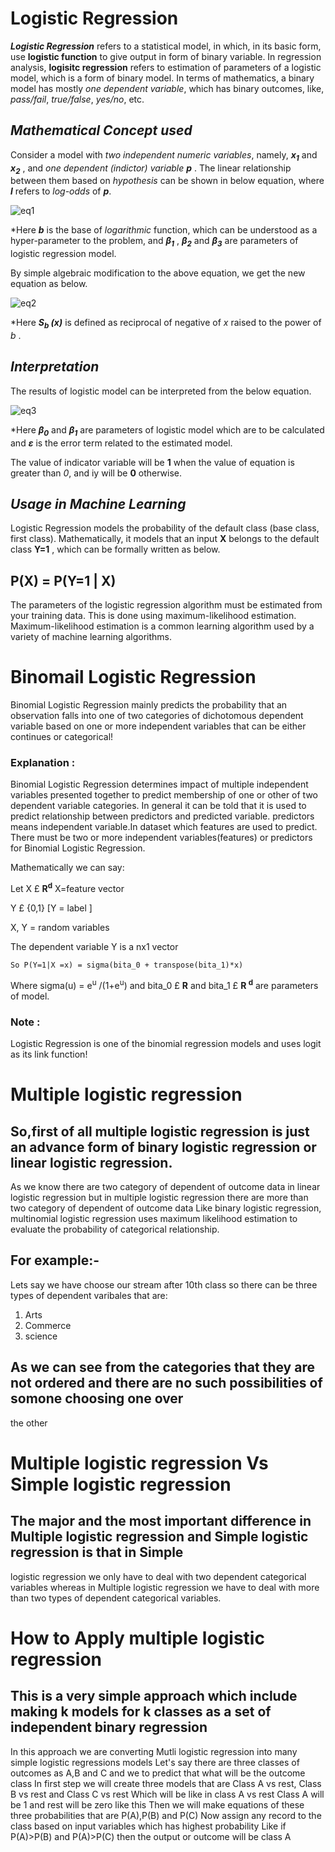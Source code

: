 # **Logistic Regression**

***Logistic Regression*** refers to a statistical model, in which, in its basic form, use **logistic function** to give output in form of binary variable. In regression analysis, **logisitc regression** refers to estimation of parameters of a logistic model, which is a form of binary model. In terms of mathematics, a binary model has mostly *one dependent variable*, which has binary outcomes, like, *pass/fail*, *true/false*, *yes/no*, etc.

## ***Mathematical Concept used***

Consider a model with *two independent numeric variables*, namely, ***x<sub>1</sub>*** and ***x<sub>2</sub>*** , and *one dependent (indictor) variable* ***p*** . The linear relationship between them based on *hypothesis* can be shown in below equation, where ***l*** refers to *log-odds* of ***p***.

![eq1](images/eq1.JPG)

*Here ***b*** is the base of *logarithmic* function, which can be understood as a hyper-parameter to the problem, and ***β<sub>1</sub>*** , ***β<sub>2</sub>*** and ***β<sub>3</sub>*** are parameters of logistic regression model.

By simple algebraic modification to the above equation, we get the new equation as below.

![eq2](images/eq2.JPG)

*Here ***S<sub>b</sub> (x)*** is defined as reciprocal of negative of *x* raised to the power of *b* .

## ***Interpretation***

The results of logistic model can be interpreted from the below equation.

![eq3](images/eq3.JPG)

*Here ***β<sub>0</sub>*** and ***β<sub>1</sub>*** are parameters of logistic model which are to be calculated and ***ε*** is the error term related to the estimated model.

The value of indicator variable will be **1** when the value of equation is greater than *0*, and iy will be **0** otherwise.

## ***Usage in Machine Learning***

Logistic Regression models the probability of the default class (base class, first class). Mathematically, it models that an input **X** belongs to the default class **Y=1** , which can be formally written as below.
## P(X) = P(Y=1 | X)
The parameters of the logistic regression algorithm must be estimated from your training data. This is done using maximum-likelihood estimation. Maximum-likelihood estimation is a common learning algorithm used by a variety of machine learning algorithms.

# Binomail Logistic Regression

<p>Binomial Logistic Regression mainly predicts the probability that an
observation falls into one of two categories of dichotomous dependent
variable based on one or more independent variables that can be either continues
or categorical! </p>

<h3>Explanation :</h3>

<p> Binomial Logistic Regression determines impact of multiple independent
variables presented together to predict membership of one or other
of two dependent variable categories. 
In general it can be told that it is used to predict relationship
between predictors and predicted variable.
predictors means independent variable.In dataset which features are used to predict.
There must be two or more independent variables(features)
or predictors for Binomial Logistic Regression.

</p>

<p> Mathematically we can say: <p>
<p> Let X £ <b>R<sup>d</sup></b> X=feature vector </p>
<p>Y £ {0,1}  [Y = label ]</p>
<p>X,  Y = random variables </p>
<p>The dependent variable Y is a nx1 vector

    So P(Y=1|X =x) = sigma(bita_0 + transpose(bita_1)*x)
Where sigma(u) = e<sup>u</sup> /(1+e<sup>u</sup>)
and bita_0 £ <b>R</b> and 
bita_1 £ <b> R <sup>d</sup></b> are parameters of model. 

</p>
<h3> Note :</h3>
<p> Logistic Regression is one of the binomial regression models and
uses logit as its link function! </p>

# Multiple logistic regression

## So,first of all multiple logistic regression is just an advance form of binary logistic regression or linear logistic regression.
As we know there are two category of dependent of outcome data in linear logistic regression but in multiple logistic
regression there are more than two category of dependent of outcome data  Like binary logistic regression, 
multinomial logistic regression uses maximum likelihood estimation to evaluate the probability of categorical relationship.
 
## For example:-
Lets say we have choose our stream after 10th class so there can be three types of dependent varibales that are:
1. Arts
2. Commerce
3. science
## As we can see from the categories that they are not ordered and there are no such possibilities of somone choosing one over
the other 

# Multiple logistic regression Vs Simple logistic regression

## The major and the most important difference in Multiple logistic regression and Simple logistic regression is that in Simple
logistic regression we only have to deal with two dependent categorical variables whereas in Multiple logistic regression
we have to deal with more than two types of dependent categorical variables.

# How to Apply multiple logistic regression 

## This is a very simple approach which include making k models for k classes as a set of independent binary regression
In this approach we are converting Mutli logistic regression into many simple logistic regressions models
Let's say there are three classes of outcomes as A,B and C and we to predict that what will be the outcome class
In first step we will create three models that are Class A vs rest, Class B vs rest and Class C vs rest
Which will be like in class A vs rest Class A will be 1 and rest will be zero like this
Then we will make equations of these three probabilities that are P(A),P(B) and P(C)
Now assign any record to the class based on input variables which has highest probability
Like if P(A)>P(B) and P(A)>P(C) then the output or outcome will be class A